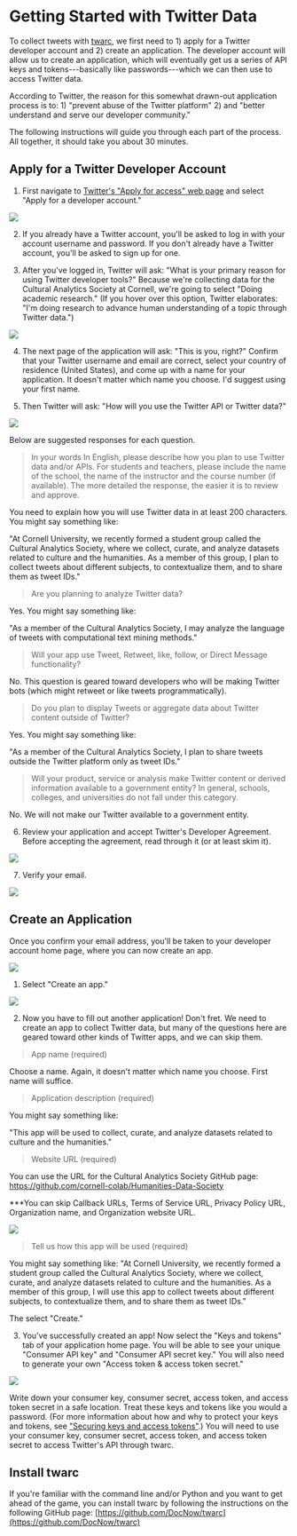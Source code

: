 # Getting Started with Twitter Data

To collect tweets with [twarc](https://github.com/DocNow/twarc), we first need to 1) apply for a Twitter developer account and 2) create an application. The developer account will allow us to create an application, which will eventually get us a series of API keys and tokens---basically like passwords---which we can then use to access Twitter data.

According to Twitter, the reason for this somewhat drawn-out application process is to: 1) "prevent abuse of the Twitter platform" 2) and "better understand and serve our developer community."

The following instructions will guide you through each part of the process. All together, it should take you about 30 minutes.

## Apply for a Twitter Developer Account


1. First navigate to [Twitter's "Apply for access" web page](https://developer.twitter.com/en/apply-for-access.html) and select "Apply for a developer account."

![](images/apply-for-access.png)


2. If you already have a Twitter account, you'll be asked to log in with your account username and password. If you don't already have a Twitter account, you'll be asked to sign up for one.


3. After you've logged in, Twitter will ask: "What is your primary reason for using Twitter developer tools?" Because we're collecting data for the Cultural Analytics Society at Cornell, we're going to select "Doing academic research." (If you hover over this option, Twitter elaborates: "I'm doing research to advance human understanding of a topic through Twitter data.")

![](images/developer-primary-reason.png)

4. The next page of the application will ask: "This is you, right?" Confirm that your Twitter username and email are correct, select your country of residence (United States), and come up with a name for your application. It doesn't matter which name you choose. I'd suggest using your first name.

5. Then Twitter will ask: "How will you use the Twitter API or Twitter data?"

![](images/twitter-use-explanation.png)

Below are suggested responses for each question.

> In your words
>In English, please describe how you plan to use Twitter data and/or APIs. For students and teachers, please include the name of the school, the name of the instructor and the course number (if available). The more detailed the response, the easier it is to review and approve.

You need to explain how you will use Twitter data in at least 200 characters. You might say something like:

 
"At Cornell University, we recently formed a student group called the Cultural Analytics Society, where we collect, curate, and analyze datasets related to culture and the humanities. As a member of this group, I plan to collect tweets about different subjects, to contextualize them, and to share them as tweet IDs."

>Are you planning to analyze Twitter data?

Yes. You might say something like:

"As a member of the Cultural Analytics Society, I may analyze the language of tweets with computational text mining methods."

>Will your app use Tweet, Retweet, like, follow, or Direct Message functionality?

No. This question is geared toward developers who will be making Twitter bots (which might retweet or like tweets programmatically).

>Do you plan to display Tweets or aggregate data about Twitter content outside of Twitter? 

Yes. You might say something like:

"As a member of the Cultural Analytics Society, I plan to share tweets outside the Twitter platform only as tweet IDs."

>Will your product, service or analysis make Twitter content or derived information available to a government entity? In general, schools, colleges, and universities do not fall under this category.

No. We will not make our Twitter available to a government entity.

6. Review your application and accept Twitter's Developer Agreement. Before accepting the agreement, read through it (or at least skim it).

![](/images/developer-agreement.png)

7. Verify your email.

![](/images/developer-success.png)


## Create an Application

Once you confirm your email address, you'll be taken to your developer account home page, where you can now create an app. 

![](/images/app-home-page.png)

1. Select "Create an app."

![](/images/create-app.png)

2. Now you have to fill out another application! Don't fret. We need to create an app to collect Twitter data, but many of the questions here are geared toward other kinds of Twitter apps, and we can skip them.


> App name (required)  

Choose a name. Again, it doesn't matter which name you choose. First name will suffice.

> Application description (required) 

You might say something like:

"This app will be used to collect, curate, and analyze datasets related to culture and the humanities."

> Website URL (required)

You can use the URL for the Cultural Analytics Society GitHub page: https://github.com/cornell-colab/Humanities-Data-Society

***You can skip Callback URLs, Terms of Service URL, Privacy Policy URL, Organization name, and Organization website URL.

![](/images/app-application-skip.png)

> Tell us how this app will be used (required)

You might say something like: "At Cornell University, we recently formed a student group called the Cultural Analytics Society, where we collect, curate, and analyze datasets related to culture and the humanities. As a member of this group, I will use this app to collect tweets about different subjects, to contextualize them, and to share them as tweet IDs."

The select "Create."

3. You've successfully created an app! Now select the "Keys and tokens" tab of your application home page. You will be able to see your unique "Consumer API key" and "Consumer API secret key." You will also need to generate your own "Access token & access token secret." 

![](/images/keys-and-tokens.png)

Write down your consumer key, consumer secret, access token, and access token secret in a safe location. Treat these keys and tokens like you would a password. (For more information about how and why to protect your keys and tokens, see ["Securing keys and access tokens"](https://developer.twitter.com/en/docs/basics/authentication/guides/securing-keys-and-tokens).) You will need to use your consumer key, consumer secret, access token, and access token secret to access Twitter's API through twarc.

## Install twarc

If you're familiar with the command line and/or Python and you want to get ahead of the game, you can install twarc by following the instructions on the following GitHub page: [https://github.com/DocNow/twarc](https://github.com/DocNow/twarc)



